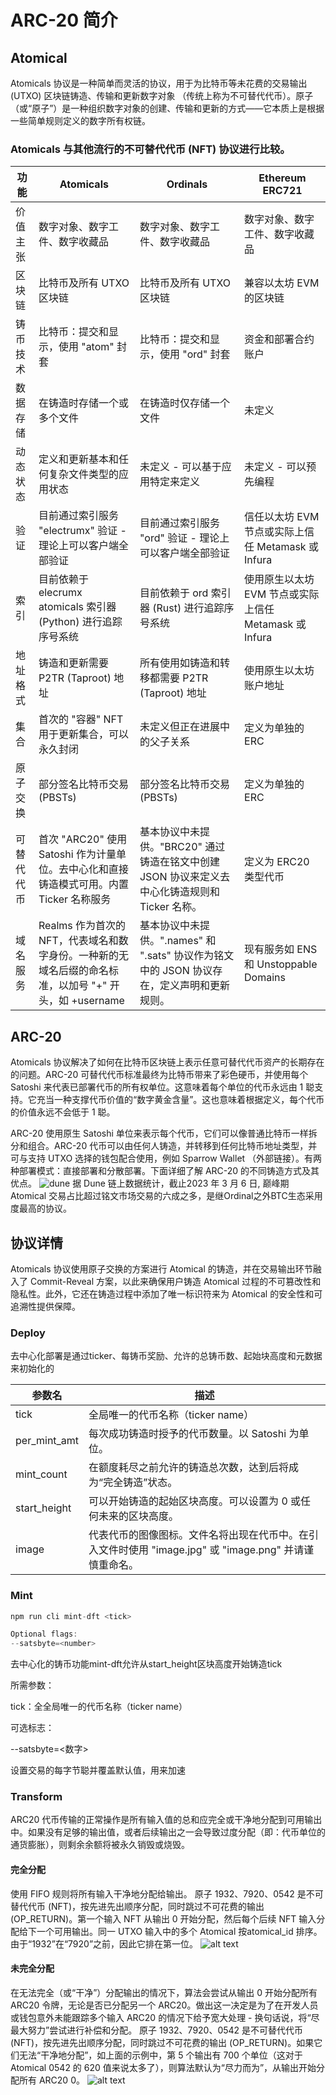 # ARC-20 简介
## Atomical
Atomicals 协议是一种简单而灵活的协议，用于为比特币等未花费的交易输出 (UTXO) 区块链铸造、传输和更新数字对象 （传统上称为不可替代代币）。原子（或“原子”）是一种组织数字对象的创建、传输和更新的方式——它本质上是根据一些简单规则定义的数字所有权链。  
### Atomicals 与其他流行的不可替代代币 (NFT) 协议进行比较。  
| 功能                 | Atomicals                                      | Ordinals                                         | Ethereum ERC721                             |
|---------------------|------------------------------------------------|--------------------------------------------------|--------------------------------------------|
| 价值主张              | 数字对象、数字工件、数字收藏品                     | 数字对象、数字工件、数字收藏品                      | 数字对象、数字工件、数字收藏品                |
| 区块链                | 比特币及所有 UTXO 区块链                          | 比特币及所有 UTXO 区块链                           | 兼容以太坊 EVM 的区块链                       |
| 铸币技术              | 比特币：提交和显示，使用 "atom" 封套               | 比特币：提交和显示，使用 "ord" 封套                 | 资金和部署合约账户                           |
| 数据存储              | 在铸造时存储一个或多个文件                         | 在铸造时仅存储一个文件                             | 未定义                                      |
| 动态状态              | 定义和更新基本和任何复杂文件类型的应用状态         | 未定义 - 可以基于应用特定来定义                    | 未定义 - 可以预先编程                        |
| 验证                  | 目前通过索引服务 "electrumx" 验证 - 理论上可以客户端全部验证 | 目前通过索引服务 "ord" 验证 - 理论上可以客户端全部验证 | 信任以太坊 EVM 节点或实际上信任 Metamask 或 Infura |
| 索引                  | 目前依赖于 elecrumx atomicals 索引器 (Python) 进行追踪序号系统 | 目前依赖于 ord 索引器 (Rust) 进行追踪序号系统        | 使用原生以太坊 EVM 节点或实际上信任 Metamask 或 Infura |
| 地址格式              | 铸造和更新需要 P2TR (Taproot) 地址                | 所有使用如铸造和转移都需要 P2TR (Taproot) 地址    | 使用原生以太坊账户地址                        |
| 集合                  | 首次的 "容器" NFT 用于更新集合，可以永久封闭        | 未定义但正在进展中的父子关系                       | 定义为单独的 ERC                            |
| 原子交换              | 部分签名比特币交易 (PBSTs)                        | 部分签名比特币交易 (PBSTs)                        | 定义为单独的 ERC                            |
| 可替代代币            | 首次 "ARC20" 使用 Satoshi 作为计量单位。去中心化和直接铸造模式可用。内置 Ticker 名称服务 | 基本协议中未提供。"BRC20" 通过铸造在铭文中创建 JSON 协议来定义去中心化铸造规则和 Ticker 名称。 | 定义为 ERC20 类型代币                         |
| 域名服务              | Realms 作为首次的 NFT，代表域名和数字身份。一种新的无域名后缀的命名标准，以加号 "+" 开头，如 +username | 基本协议中未提供。".names" 和 ".sats" 协议作为铭文中的 JSON 协议存在，定义声明和更新规则。 | 现有服务如 ENS 和 Unstoppable Domains      |



## ARC-20
Atomicals 协议解决了如何在比特币区块链上表示任意可替代代币资产的长期存在的问题。ARC-20 可替代代币标准最终为比特币带来了彩色硬币，并使用每个 Satoshi 来代表已部署代币的所有权单位。这意味着每个单位的代币永远由 1 聪支持。它充当一种支撑代币价值的“数字黄金含量”。这也意味着根据定义，每个代币的价值永远不会低于 1 聪。

ARC-20 使用原生 Satoshi 单位来表示每个代币，它们可以像普通比特币一样拆分和组合。ARC-20 代币可以由任何人铸造，并转移到任何比特币地址类型，并可与支持 UTXO 选择的钱包配合使用，例如 Sparrow Wallet （外部链接）。有两种部署模式：直接部署和分散部署。下面详细了解 ARC-20 的不同铸造方式及其优点。
![dune](./images/atomical.png)
据 Dune 链上数据统计，截止2023 年 3 月 6 日, 巅峰期 Atomical 交易占比超过铭文市场交易的六成之多，是继Ordinal之外BTC生态采用度最高的协议。

## 协议详情
Atomicals 协议使用原子交换的方案进行 Atomical 的铸造，并在交易输出环节融入了 Commit-Reveal 方案，以此来确保用户铸造 Atomical 过程的不可篡改性和隐私性。此外，它还在铸造过程中添加了唯一标识符来为 Atomical 的安全性和可追溯性提供保障。

### Deploy
去中心化部署是通过ticker、每铸币奖励、允许的总铸币数、起始块高度和元数据来初始化的

| 参数名        | 描述                                                   |
|-------------|------------------------------------------------------|
| tick        | 全局唯一的代币名称（ticker name）                              |
| per_mint_amt| 每次成功铸造时授予的代币数量。以 Satoshi 为单位。                     |
| mint_count  | 在额度耗尽之前允许的铸造总次数，达到后将成为“完全铸造”状态。             |
| start_height| 可以开始铸造的起始区块高度。可以设置为 0 或任何未来的区块高度。              |
| image       | 代表代币的图像图标。文件名将出现在代币中。在引入文件时使用 "image.jpg" 或 "image.png" 并请谨慎重命名。|


### Mint
```js
npm run cli mint-dft <tick>

Optional flags:
--satsbyte=<number>
```
去中心化的铸币功能mint-dft允许从start_height区块高度开始铸造tick

所需参数：

tick：全全局唯一的代币名称（ticker name）

可选标志：

--satsbyte=<数字>

设置交易的每字节聪并覆盖默认值，用来加速

### Transform

ARC20 代币传输的正常操作是所有输入值的总和应完全或干净地分配到可用输出中。如果没有足够的输出值，或者后续输出之一会导致过度分配（即：代币单位的通货膨胀），则剩余余额将被永久销毁或烧毁。

#### 完全分配
使用 FIFO 规则将所有输入干净地分配给输出。
原子 1932、7920、0542 是不可替代代币 (NFT)，按先进先出顺序分配，同时跳过不可花费的输出 (OP_RETURN)。第一个输入 NFT 从输出 0 开始分配，然后每个后续 NFT 输入分配给下一个可用输出。同一 UTXO 输入中的多个 Atomical 按atomical_id 排序。由于“1932”在“7920”之前，因此它排在第一位。
![alt text](./images/transfer1.png)

#### 未完全分配
在无法完全（或“干净”）分配输出的情况下，算法会尝试从输出 0 开始分配所有 ARC20 令牌，无论是否已分配另一个 ARC20。做出这一决定是为了在开发人员或钱包意外未能跟踪多个输入 ARC20 的情况下给予宽大处理 - 换句话说，将“尽最大努力”尝试进行补偿和分配。
原子 1932、7920、0542 是不可替代代币 (NFT)，按先进先出顺序分配，同时跳过不可花费的输出 (OP_RETURN)。如果它们无法“干净地分配”，如上面的示例中，第 5 个输出有 700 个单位（这对于 Atomical 0542 的 620 值来说太多了），则算法默认为“尽力而为”，从输出开始分配所有 ARC20 0。
![alt text](./images/transfer2.png)